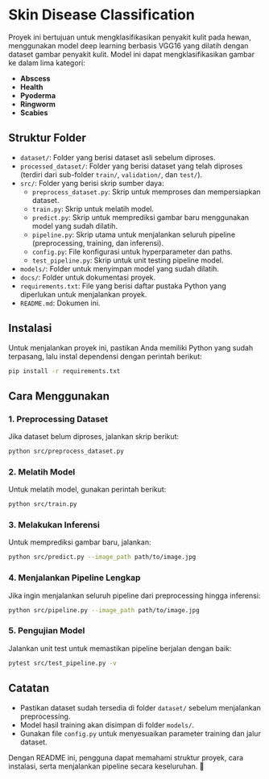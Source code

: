 # Skin Disease Classification

Proyek ini bertujuan untuk mengklasifikasikan penyakit kulit pada hewan, menggunakan model deep learning berbasis VGG16 yang dilatih dengan dataset gambar penyakit kulit. Model ini dapat mengklasifikasikan gambar ke dalam lima kategori:

- **Abscess**
- **Health**
- **Pyoderma**
- **Ringworm**
- **Scabies**

## Struktur Folder

- `dataset/`: Folder yang berisi dataset asli sebelum diproses.
- `processed_dataset/`: Folder yang berisi dataset yang telah diproses (terdiri dari sub-folder `train/`, `validation/`, dan `test/`).
- `src/`: Folder yang berisi skrip sumber daya:
  - `preprocess_dataset.py`: Skrip untuk memproses dan mempersiapkan dataset.
  - `train.py`: Skrip untuk melatih model.
  - `predict.py`: Skrip untuk memprediksi gambar baru menggunakan model yang sudah dilatih.
  - `pipeline.py`: Skrip utama untuk menjalankan seluruh pipeline (preprocessing, training, dan inferensi).
  - `config.py`: File konfigurasi untuk hyperparameter dan paths.
  - `test_pipeline.py`: Skrip untuk unit testing pipeline model.
- `models/`: Folder untuk menyimpan model yang sudah dilatih.
- `docs/`: Folder untuk dokumentasi proyek.
- `requirements.txt`: File yang berisi daftar pustaka Python yang diperlukan untuk menjalankan proyek.
- `README.md`: Dokumen ini.

## Instalasi

Untuk menjalankan proyek ini, pastikan Anda memiliki Python yang sudah terpasang, lalu instal dependensi dengan perintah berikut:

```bash
pip install -r requirements.txt
```

## Cara Menggunakan

### 1. Preprocessing Dataset
Jika dataset belum diproses, jalankan skrip berikut:
```bash
python src/preprocess_dataset.py
```

### 2. Melatih Model
Untuk melatih model, gunakan perintah berikut:
```bash
python src/train.py
```

### 3. Melakukan Inferensi
Untuk memprediksi gambar baru, jalankan:
```bash
python src/predict.py --image_path path/to/image.jpg
```

### 4. Menjalankan Pipeline Lengkap
Jika ingin menjalankan seluruh pipeline dari preprocessing hingga inferensi:
```bash
python src/pipeline.py --image_path path/to/image.jpg
```

### 5. Pengujian Model
Jalankan unit test untuk memastikan pipeline berjalan dengan baik:
```bash
pytest src/test_pipeline.py -v
```

## Catatan
- Pastikan dataset sudah tersedia di folder `dataset/` sebelum menjalankan preprocessing.
- Model hasil training akan disimpan di folder `models/`.
- Gunakan file `config.py` untuk menyesuaikan parameter training dan jalur dataset.

Dengan README ini, pengguna dapat memahami struktur proyek, cara instalasi, serta menjalankan pipeline secara keseluruhan. 🚀